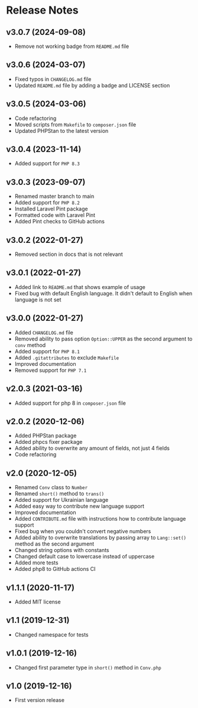# Release Notes

## v3.0.7 (2024-09-08)
- Remove not working badge from `README.md` file

## v3.0.6 (2024-03-07)
- Fixed typos in `CHANGELOG.md` file
- Updated `README.md` file by adding a badge and LICENSE section

## v3.0.5 (2024-03-06)
- Code refactoring
- Moved scripts from `Makefile` to `composer.json` file
- Updated PHPStan to the latest version

## v3.0.4 (2023-11-14)
- Added support for `PHP 8.3`

## v3.0.3 (2023-09-07)
- Renamed master branch to main
- Added support for `PHP 8.2`
- Installed Laravel Pint package
- Formatted code with Laravel Pint
- Added Pint checks to GitHub actions

## v3.0.2 (2022-01-27)
- Removed section in docs that is not relevant

## v3.0.1 (2022-01-27)
- Added link to `README.md` that shows example of usage
- Fixed bug with default English language. It didn't default to English when language is not set

## v3.0.0 (2022-01-27)
- Added `CHANGELOG.md` file
- Removed ability to pass option `Option::UPPER` as the second argument to `conv` method
- Added support for `PHP 8.1`
- Added `.gitattributes` to exclude `Makefile`
- Improved documentation
- Removed support for `PHP 7.1`

## v2.0.3 (2021-03-16)
- Added support for php 8 in `composer.json` file

## v2.0.2 (2020-12-06)
- Added PHPStan package
- Added phpcs fixer package
- Added ability to overwrite any amount of fields, not just 4 fields
- Code refactoring

## v2.0 (2020-12-05)
- Renamed `Conv` class to `Number`
- Renamed `short()` method to `trans()`
- Added support for Ukrainian language
- Added easy way to contribute new language support
- Improved documentation
- Added `CONTRIBUTE.md` file with instructions how to contribute language support
- Fixed bug when you couldn't convert negative numbers
- Added ability to overwrite translations by passing array to `Lang::set()` method as the second argument
- Changed string options with constants
- Changed default case to lowercase instead of uppercase
- Added more tests
- Added php8 to GitHub actions CI

## v1.1.1 (2020-11-17)
- Added MIT license

## v1.1 (2019-12-31)
- Changed namespace for tests

## v1.0.1 (2019-12-16)
- Changed first parameter type in `short()` method in `Conv.php`

## v1.0 (2019-12-16)
- First version release